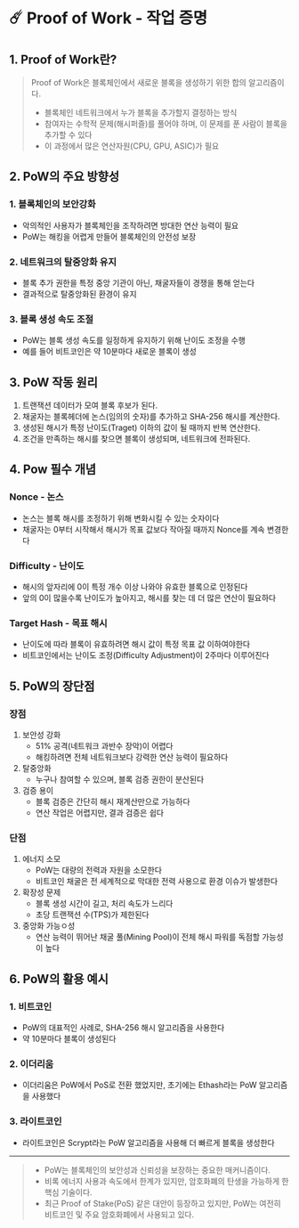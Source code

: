 # ☄️ Proof of Work - 작업 증명
## 1. Proof of Work란?
> Proof of Work은 블록체인에서 새로운 블록을 생성하기 위한 합의 알고리즘이다.
> - 블록체인 네트워크에서 누가 블록을 추가할지 결정하는 방식
> - 참여자는 수학적 문제(해시퍼즐)를 풀어야 하며, 이 문제를 푼 사람이 블록을 추가할 수 있다
> - 이 과정에서 많은 연산자원(CPU, GPU, ASIC)가 필요

## 2. PoW의 주요 방향성
### 1. 블록체인의 보안강화
- 악의적인 사용자가 블록체인을 조작하려면 방대한 연산 능력이 필요
- PoW는 해킹을 어렵게 만들어 블록체인의 안전성 보장

### 2. 네트워크의 탈중앙화 유지
- 블록 추가 권한을 특정 중앙 기관이 아닌, 채굴자들이 경쟁을 통해 얻는다
- 결과적으로 탈중앙화된 환경이 유지

### 3. 블록 생성 속도 조절
- PoW는 블록 생성 속도를 일정하게 유지하기 위해 난이도 조정을 수행
- 예를 들어 비트코인은 약 10분마다 새로운 블록이 생성

## 3. PoW 작동 원리 
1. 트랜잭션 데이터가 모여 블록 후보가 된다.
2. 채굴자는 블록헤더에 논스(임의의 숫자)를 추가하고 SHA-256 해시를 계산한다.
3. 생성된 해시가 특정 난이도(Traget) 이하의 값이 될 때까지 반복 연산한다.
4. 조건을 만족하는 해시를 찾으면 블록이 생성되며, 네트워크에 전파된다.

## 4. Pow 필수 개념
### Nonce - 논스
- 논스는 블록 해시를 조정하기 위해 변화시킬 수 있는 숫자이다
- 채굴자는 0부터 시작해서 해시가 목표 값보다 작아질 때까지 Nonce를 계속 변경한다

### Difficulty - 난이도
- 해시의 앞자리에 0이 특정 개수 이상 나와야 유효한 블록으로 인정된다
- 앞의 0이 많을수록 난이도가 높아지고, 해시를 찾는 데 더 많은 연산이 필요하다

### Target Hash - 목표 해시
- 난이도에 따라 블록이 유효하려면 해시 값이 특정 목표 값 이하여야한다
- 비트코인에서는 난이도 조정(Difficulty Adjustment)이 2주마다 이루어진다

## 5. PoW의 장단점
### 장점
1. 보안성 강화
   - 51% 공격(네트워크 과반수 장악)이 어렵다
   - 해킹하려면 전체 네트워크보다 강력한 연산 능력이 필요하다
2. 탈중앙화
   - 누구나 참여할 수 있으며, 블록 검증 권한이 분산된다
3. 검증 용이
   - 블록 검증은 간단히 해시 재계산만으로 가능하다
   - 연산 작업은 어렵지만, 결과 검증은 쉽다

### 단점
1. 에너지 소모
   - PoW는 대량의 전력과 자원을 소모한다
   - 비트코인 채굴은 전 세계적으로 막대한 전력 사용으로 환경 이슈가 발생한다
2. 확장성 문제
   - 블록 생성 시간이 길고, 처리 속도가 느리다
   - 초당 트랜잭션 수(TPS)가 제한된다
3. 중앙화 가능ㅇ성
   - 연산 능력이 뛰어난 채굴 풀(Mining Pool)이 전체 해시 파워를 독점할 가능성이 높다 

## 6. PoW의 활용 예시
### 1. 비트코인
- PoW의 대표적인 사례로, SHA-256 해시 알고리즘을 사용한다
- 약 10분마다 블록이 생성된다
### 2. 이더리움
- 이더리움은 PoW에서 PoS로 전환 했었지만, 초기에는 Ethash라는 PoW 알고리즘을 사용했다
### 3. 라이트코인
- 라이트코인은 Scrypt라는 PoW 알고리즘을 사용해 더 빠르게 블록을 생성한다

---

> - PoW는 블록체인의 보안성과 신뢰성을 보장하는 중요한 매커니즘이다.
> - 비록 에너지 사용과 속도에서 한계가 있지만, 암호화폐의 탄생을 가능하게 한 핵심 기술이다.
> - 최근 Proof of Stake(PoS) 같은 대안이 등장하고 있지만, PoW는 여전히 비트코인 및 주요 암호화폐에서 사용되고 있다. 